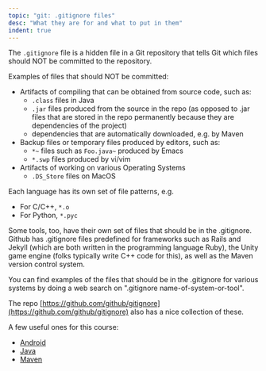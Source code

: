 ```yaml
---
topic: "git: .gitignore files"
desc: "What they are for and what to put in them"
indent: true
---
```


The `.gitignore` file is a hidden file in a Git repository that tells Git which files should NOT be committed to the repository.

Examples of files that should NOT be committed:

* Artifacts of compiling that can be obtained from source code, such as:
   * `.class` files in Java
   * `.jar` files produced from the source in the repo (as opposed to .jar files that are stored in the repo permanently
       because they are dependencies of the project)
   * dependencies that are automatically downloaded, e.g. by Maven
* Backup files or temporary files produced by editors, such as:
    * `*~` files such as `Foo.java~` produced by Emacs
    * `*.swp` files produced by vi/vim
* Artifacts of working on various Operating Systems
    * `.DS_Store` files on MacOS
    
   
Each language has its own set of file patterns, e.g.

* For C/C++, `*.o` 
* For Python, `*.pyc`

Some tools, too, have their own set of files that should be in the .gitignore.    Github has .gitignore files predefined for
frameworks such as Rails and Jekyll (which are both written in the programming language Ruby), the Unity game engine (folks typically
write C++ code for this), as well as the Maven version control system.

You can find examples of the files that should be in the .gitignore for various systems by doing a web search on ".gitignore name-of-system-or-tool".

The repo [https://github.com/github/gitignore](https://github.com/github/gitignore) also has a nice collection 
of these.

A few useful ones for this course:

* [Android](https://github.com/github/gitignore/blob/master/Android.gitignore)
* [Java](https://github.com/github/gitignore/blob/master/Java.gitignore)
* [Maven](https://github.com/github/gitignore/blob/master/Maven.gitignore)
